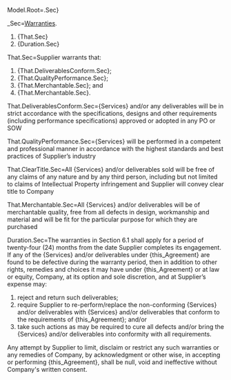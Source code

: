 Model.Root=.Sec}

_Sec=<u>Warranties</u>. <ol><li>{That.Sec}</li><li>{Duration.Sec}</li></ol>

That.Sec=Supplier warrants that: <ol><li>{That.DeliverablesConform.Sec};</li><li>{That.QualityPerformance.Sec};</li><li>{That.Merchantable.Sec}; and </li><li>{That.Merchantable.Sec}.</li></ol>

That.DeliverablesConform.Sec={Services} and/or any deliverables will be in strict accordance with the specifications, designs and other requirements (including performance specifications) approved or adopted in any PO or SOW

That.QualityPerformance.Sec={Services} will be performed in a competent and professional manner in accordance with the highest standards and best practices of Supplier&rsquo;s industry

That.ClearTitle.Sec=All {Services} and/or deliverables sold will be free of any claims of any nature and by any third person, including but not limited to claims of Intellectual Property infringement and Supplier will convey clear title to Company

That.Merchantable.Sec=All {Services} and/or deliverables will be of merchantable quality, free from all defects in design, workmanship and material and will be fit for the particular purpose for which they are purchased

Duration.Sec=The warranties in Section 6.1 shall apply for a period of twenty-four (24) months from the date Supplier completes its engagement.&nbsp; If any of the {Services} and/or deliverables under {this_Agreement} are found to be defective during the warranty period, then in addition to other rights, remedies and choices it may have under {this_Agreement} or at law or equity, Company, at its option and sole discretion, and at Supplier&rsquo;s expense may: <ol><li>reject and return such deliverables;</li><li>require Supplier to re-perform/replace the non-conforming {Services} and/or deliverables with {Services} and/or deliverables that conform to the requirements of {this_Agreement}; and/or</li><li>take such actions as may be required to cure all defects and/or bring the {Services} and/or deliverables into conformity with all requirements.</li></ol> Any attempt by Supplier to limit, disclaim or restrict any such warranties or any remedies of Company, by acknowledgment or other wise, in accepting or performing {this_Agreement}, shall be null, void and ineffective without Company's written consent.
